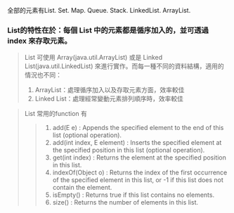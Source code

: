 全部的元素有List. Set. Map. Queue. Stack. LinkedList. ArrayList.

### List的特性在於：每個 List 中的元素都是循序加入的，並可透過 index 來存取元素。
>List 可使用 Array(java.util.ArrayList) 或是 Linked List(java.util.LinkedList) 來進行實作。而每一種不同的資料結構，適用的情況也不同：
>1. ArrayList：處理循序加入以及存取元素方面，效率較佳
>2. Linked List：處理經常變動元素排列順序時，效率較佳

> List 常用的function 有	
>> 1. add(E e) : Appends the specified element to the end of this list (optional operation).
>> 2. add(int index, E element) : Inserts the specified element at the specified position in this list (optional operation).
>> 3. get(int index) : Returns the element at the specified position in this list.
>> 4. indexOf(Object o) : Returns the index of the first occurrence of the specified element in this list, or -1 if this list does not contain the element.
>> 5. isEmpty() : Returns true if this list contains no elements.
>> 6. size() : Returns the number of elements in this list.
